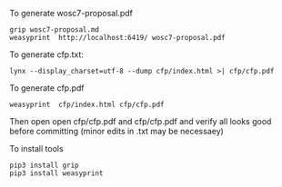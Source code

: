
To generate wosc7-proposal.pdf

```
grip wosc7-proposal.md
weasyprint  http://localhost:6419/ wosc7-proposal.pdf
```


To generate cfp.txt:

```
lynx --display_charset=utf-8 --dump cfp/index.html >| cfp/cfp.pdf
```

To generate cfp.pdf

```
weasyprint  cfp/index.html cfp/cfp.pdf
```

Then open open cfp/cfp.pdf and cfp/cfp.pdf and verify all looks good before committing 
(minor edits in .txt may be necessaey)

To install tools

```
pip3 install grip
pip3 install weasyprint
```

